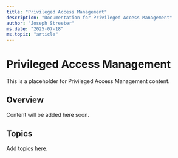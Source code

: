 ```yaml
---
title: "Privileged Access Management"
description: "Documentation for Privileged Access Management"
author: "Joseph Streeter"
ms.date: "2025-07-18"
ms.topic: "article"
---
```


# Privileged Access Management

This is a placeholder for Privileged Access Management content.

## Overview

Content will be added here soon.

## Topics

Add topics here.
